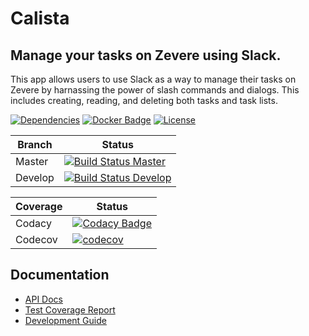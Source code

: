 # Calista
## Manage your tasks on Zevere using Slack.
This app allows users to use Slack as a way to manage their tasks on Zevere by harnassing the power of slash commands and dialogs. 
This includes creating, reading, and deleting both tasks and task lists.

[![Dependencies]](package.json)
[![Docker Badge]](https://hub.docker.com/r/zevere/chatbot-calista)
[![License]](LICENSE)

| Branch | Status |
| --- | --- |
| Master | [![Build Status Master]](https://travis-ci.org/Zevere/Chatbot-Calista) |
| Develop | [![Build Status Develop]](https://travis-ci.org/Zevere/Chatbot-Calista) |

| Coverage | Status |
| --- | --- |
| Codacy | [![Codacy Badge]](https://www.codacy.com/app/Zevere/Chatbot-Calista?utm_source=github.com&amp;utm_medium=referral&amp;utm_content=Zevere/Chatbot-Calista&amp;utm_campaign=Badge_Grade) |
| Codecov | [![codecov]](https://codecov.io/gh/Zevere/Chatbot-Calista)


## Documentation
- [API Docs](https://zevere.github.io/Chatbot-Calista/)
- [Test Coverage Report](https://zevere.github.io/Chatbot-Calista/coverage/lcov-report/)
- [Development Guide](DEVELOPMENT.md)

[Build Status Master]: https://travis-ci.org/Zevere/Chatbot-Calista.svg?branch=master
[Build Status Develop]: https://travis-ci.org/Zevere/Chatbot-Calista.svg?branch=develop
[Codacy Badge]: https://api.codacy.com/project/badge/Grade/650d1da005e147e9a2bf61aa6a578bf4
[codecov]: https://codecov.io/gh/Zevere/Chatbot-Calista/branch/master/graph/badge.svg
[Dependencies]: https://img.shields.io/david/zevere/chatbot-calista.svg
[Docker Badge]: https://img.shields.io/docker/pulls/zevere/chatbot-calista.svg
[License]: https://img.shields.io/github/license/zevere/chatbot-calista.svg
